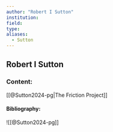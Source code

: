 ```yaml
---
author: "Robert I Sutton"
institution:
field:
type:
aliases:
  - Sutton
---
```


## Robert I Sutton

### Content:
[[@Sutton2024-pg|The Friction Project]]

#### Bibliography:

![[@Sutton2024-pg]]